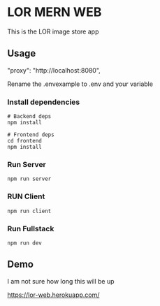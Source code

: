 # LOR MERN WEB

This is the LOR image store app

## Usage

"proxy": "http://localhost:8080",

Rename the .envexample to .env and your variable

### Install dependencies

```
# Backend deps
npm install

# Frontend deps
cd frontend
npm install
```

### Run Server

```
npm run server
```

### RUN Client

```
npm run client
```

### Run Fullstack

```
npm run dev
```

## Demo

I am not sure how long this will be up

https://lor-web.herokuapp.com/
